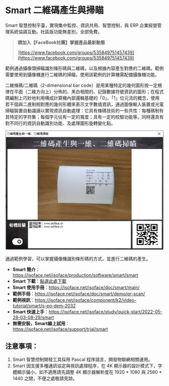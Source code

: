 # Smart 二維碼產生與掃瞄

Smart 智慧控制平臺，實現集中監控、資訊共用、智慧控制，與 ERP 企業經營管理系統協調互動。社區版功能無差別，全部免費。

> **請加入【FaceBook社團】掌握產品最新動態**
>
> [https://www.facebook.com/groups/535849751457439](https://www.facebook.com/groups/535849751457439)

範例通過攝像頭掃瞄識別條形碼與二維碼，以及根據內容產生對應的二維碼。範例需要使用到攝像機進行二維碼的掃瞄，使用該範例的計算機需配備攝像機功能。

二維條碼/二維碼（2-dimensional bar code）是用某種特定的幾何圖形按一定規律在平面（二維方向上）分佈的、黑白相間的、記錄數據符號資訊的圖形；在程式碼編制上巧妙地利用構成計算機內部邏輯基礎的「0」、「1」位元流的概念，使用若干個與二進制相對應的幾何形體來表示文字數值資訊，通過圖像輸入裝置或光電掃瞄裝置自動識讀以實現資訊自動處理：它具有條碼技術的一些共性：每種碼制有其特定的字符集；每個字元佔有一定的寬度；具有一定的校驗功能等。同時還具有對不同行的資訊自動識別功能、及處理圖形旋轉變化點。

![](images/202209272229.png)

通過範例學習，可以掌握攝像機識別條形碼的方式，並進行二維碼的產生。

* **Smart 簡介**：https://isoface.net/isoface/production/software/smart/smart
* **Smart 下載**：[點選此處下載](https://github.com/isoface-iot/Smart/releases/latest)
* **Smart 使用手冊**：https://isoface.net/isoface/doc/smart/main/
* **範例手冊**：https://isoface.net/isoface/doc/smart/demo/qr-scan/
* **範例視訊**：https://isoface.net/isoface/component/k2/video-tutorial/smart/s-eq-dem-2032
* **Smart 快速上手**：https://isoface.net/isoface/study/quick-start/2022-05-28-03-08-29/smart
* **無需安裝，Smart線上試用**：https://isoface.net/isoface/support/trial/smart

## 注意事項：
1. Smart 智慧控制開發工具採用 Pascal 程序語言，開發物聯網相關運用。
2. Smart 因支援多種通訊協定與視訊處理程序，在 4K 顯示器的設計模式下，字體顯示偏小，如不適應請先調整 4K 顯示器解析度在 1920 * 1080 與 2560 * 1440 之間，不便之處敬請見諒。